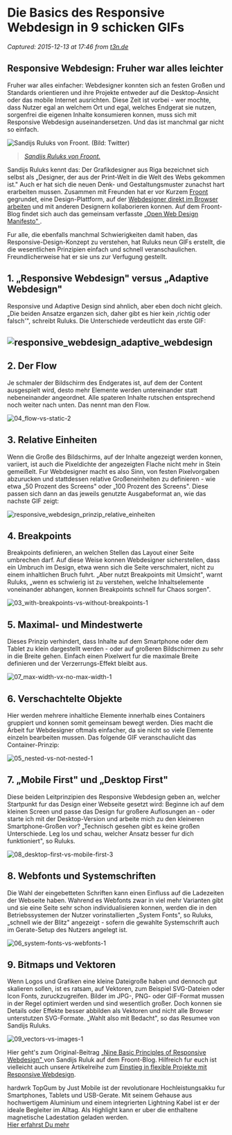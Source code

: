 # Die Basics des Responsive Webdesign in 9 schicken GIFs

_Captured: 2015-12-13 at 17:46 from [t3n.de](http://t3n.de/news/basics-responsive-webdesign-9-578560/)_

## Responsive Webdesign: Fruher war alles leichter

Fruher war alles einfacher: Webdesigner konnten sich an festen Großen und Standards orientieren und ihre Projekte entweder auf die Desktop-Ansicht oder das mobile Internet ausrichten. Diese Zeit ist vorbei - wer mochte, dass Nutzer egal an welchem Ort und egal, welches Endgerat sie nutzen, sorgenfrei die eigenen Inhalte konsumieren konnen, muss sich mit Responsive Webdesign auseinandersetzen. Und das ist manchmal gar nicht so einfach.

![Sandijs Ruluks von Froont. \(Bild: Twitter\)](http://t3n.de/news/wp-content/uploads/2014/11/froont_sandijs_ruluks-230x229.jpeg)

> _[Sandijs Ruluks von Froont.](https://twitter.com/ruluks)_

Sandijs Ruluks kennt das: Der Grafikdesigner aus Riga bezeichnet sich selbst als „Designer, der aus der Print-Welt in die Welt des Webs gekommen ist." Auch er hat sich die neuen Denk- und Gestaltungsmuster zunachst hart erarbeiten mussen. Zusammen mit Freunden hat er vor Kurzem [Froont ](http://froont.com/) gegrundet, eine Design-Plattform, auf der [Webdesigner direkt im Browser arbeiten](http://t3n.de/news/froont-wysiwyg-editor-erstellung-463116/) und mit anderen Designern kollaborieren konnen. Auf dem Froont-Blog findet sich auch das gemeinsam verfasste „[Open Web Design Manifesto" ](http://blog.froont.com/manifesto/).

Fur alle, die ebenfalls manchmal Schwierigkeiten damit haben, das Responsive-Design-Konzept zu verstehen, hat Ruluks neun GIFs erstellt, die die wesentlichen Prinzipien einfach und schnell veranschaulichen. Freundlicherweise hat er sie uns zur Verfugung gestellt.

## 1\. „Responsive Webdesign" versus „Adaptive Webdesign"

Responsive und Adaptive Design sind ahnlich, aber eben doch nicht gleich. „Die beiden Ansatze erganzen sich, daher gibt es hier kein ‚richtig oder falsch'", schreibt Ruluks. Die Unterschiede verdeutlicht das erste GIF:

## ![responsive_webdesign_adaptive_webdesign](http://t3n.de/news/wp-content/uploads/2014/11/responsive_webdesign_adaptive_webdesign.gif)

## 2\. Der Flow

Je schmaler der Bildschirm des Endgerates ist, auf dem der Content ausgespielt wird, desto mehr Elemente werden untereinander statt nebeneinander angeordnet. Alle spateren Inhalte rutschen entsprechend noch weiter nach unten. Das nennt man den Flow.

![04_flow-vs-static-2](http://t3n.de/news/wp-content/uploads/2014/11/04_flow-vs-static-2.gif)

## 3\. Relative Einheiten

Wenn die Große des Bildschirms, auf der Inhalte angezeigt werden konnen, variiert, ist auch die Pixeldichte der angezeigten Flache nicht mehr in Stein gemeißelt. Fur Webdesigner macht es also Sinn, von festen Pixelvorgaben abzurucken und stattdessen relative Großeneinheiten zu definieren - wie etwa „50 Prozent des Screens" oder „100 Prozent des Screens". Diese passen sich dann an das jeweils genutzte Ausgabeformat an, wie das nachste GIF zeigt:

![responsive_webdesign_prinzip_relative_einheiten](http://t3n.de/news/wp-content/uploads/2014/11/responsive_webdesign_prinzip_relative_einheiten.gif)

## 4\. Breakpoints

Breakpoints definieren, an welchen Stellen das Layout einer Seite umbrechen darf. Auf diese Weise konnen Webdesigner sicherstellen, dass ein Umbruch im Design, etwa wenn sich die Seite verschmalert, nicht zu einem inhaltlichen Bruch fuhrt. „Aber nutzt Breakpoints mit Umsicht", warnt Ruluks, „wenn es schwierig ist zu verstehen, welche Inhaltselemente voneinander abhangen, konnen Breakpoints schnell fur Chaos sorgen".

![03_with-breakpoints-vs-without-breakpoints-1](http://t3n.de/news/wp-content/uploads/2014/11/03_with-breakpoints-vs-without-breakpoints-1.gif)

## 5\. Maximal- und Mindestwerte

Dieses Prinzip verhindert, dass Inhalte auf dem Smartphone oder dem Tablet zu klein dargestellt werden - oder auf großeren Bildschirmen zu sehr in die Breite gehen. Einfach einen Pixelwert fur die maximale Breite definieren und der Verzerrungs-Effekt bleibt aus.

![07_max-width-vx-no-max-width-1](http://t3n.de/news/wp-content/uploads/2014/11/07_max-width-vx-no-max-width-1.gif)

## 6\. Verschachtelte Objekte

Hier werden mehrere inhaltliche Elemente innerhalb eines Containers gruppiert und konnen somit gemeinsam bewegt werden. Dies macht die Arbeit fur Webdesigner oftmals einfacher, da sie nicht so viele Elemente einzeln bearbeiten mussen. Das folgende GIF veranschaulicht das Container-Prinzip:

![05_nested-vs-not-nested-1](http://t3n.de/news/wp-content/uploads/2014/11/05_nested-vs-not-nested-1.gif)

## 7\. „Mobile First" und „Desktop First"

Diese beiden Leitprinzipien des Responsive Webdesign geben an, welcher Startpunkt fur das Design einer Webseite gesetzt wird: Beginne ich auf dem kleinen Screen und passe das Design fur großere Auflosungen an - oder starte ich mit der Desktop-Version und arbeite mich zu den kleineren Smartphone-Großen vor? „Technisch gesehen gibt es keine großen Unterschiede. Leg los und schau, welcher Ansatz besser fur dich funktioniert", so Ruluks.

![08_desktop-first-vs-mobile-first-3](http://t3n.de/news/wp-content/uploads/2014/11/08_desktop-first-vs-mobile-first-3.gif)

## 8\. Webfonts und Systemschriften

Die Wahl der eingebetteten Schriften kann einen Einfluss auf die Ladezeiten der Webseite haben. Wahrend es Webfonts zwar in viel mehr Varianten gibt und sie eine Seite sehr schon individualisieren konnen, werden die in den Betriebssystemen der Nutzer vorinstallierten „System Fonts", so Ruluks, „schnell wie der Blitz" angezeigt - sofern die gewahlte Systemschrift auch im Gerate-Setup des Nutzers angelegt ist.

![06_system-fonts-vs-webfonts-1](http://t3n.de/news/wp-content/uploads/2014/11/06_system-fonts-vs-webfonts-1.gif)

## 9\. Bitmaps und Vektoren

Wenn Logos und Grafiken eine kleine Dateigroße haben und dennoch gut skalieren sollen, ist es ratsam, auf Vektoren, zum Beispiel SVG-Dateien oder Icon Fonts, zuruckzugreifen. Bilder im JPG-, PNG- oder GIF-Format mussen in der Regel optimiert werden und sind wesentlich großer. Doch konnen sie Details oder Effekte besser abbilden als Vektoren und nicht alle Browser unterstutzen SVG-Formate. „Wahlt also mit Bedacht", so das Resumee von Sandijs Ruluks.

![09_vectors-vs-images-1](http://t3n.de/news/wp-content/uploads/2014/11/09_vectors-vs-images-1.gif)

Hier geht's zum Original-Beitrag „[Nine Basic Principles of Responsive Webdesign" ](http://blog.froont.com/9-basic-principles-of-responsive-web-design/) von Sandijs Ruluk auf dem Froont-Blog. Hilfreich fur euch ist vielleicht auch unsere Artikelreihe zum [Einstieg in flexible Projekte mit Responsive Webdesign](http://t3n.de/news/responsive-webdesign-teil-1-499331/).

hardwrk TopGum by Just Mobile ist der revolutionare Hochleistungsakku fur Smartphones, Tablets und USB-Gerate. Mit seinem Gehause aus hochwertigem Aluminium und einem integrierten Lightning Kabel ist er der ideale Begleiter im Alltag. Als Highlight kann er uber die enthaltene magnetische Ladestation geladen werden.  
[Hier erfahrst Du mehr](http://guruads.de/api/click/5656e000497959ad35000035)
